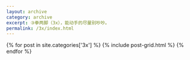 ```yaml
---
layout: archive
category: archive
excerpt: ③拳两脚（3x），能动手的尽量别吵吵。
permalink: /3x/index.html
---
```


<div class="tiles">
{% for post in site.categories['3x'] %}
  {% include post-grid.html %}
{% endfor %}
</div>
